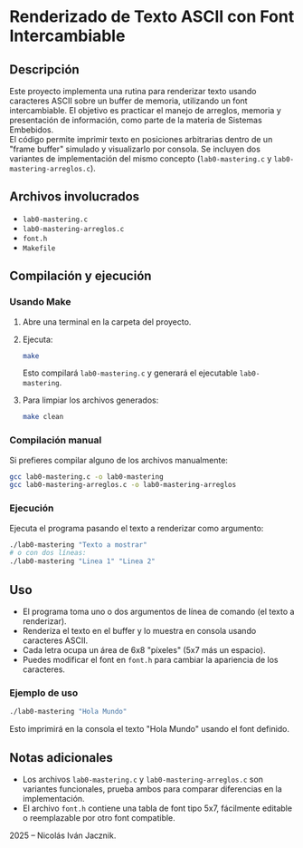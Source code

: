 # Renderizado de Texto ASCII con Font Intercambiable

## Descripción

Este proyecto implementa una rutina para renderizar texto usando caracteres ASCII sobre un buffer de memoria, utilizando un font intercambiable. El objetivo es practicar el manejo de arreglos, memoria y presentación de información, como parte de la materia de Sistemas Embebidos.  
El código permite imprimir texto en posiciones arbitrarias dentro de un "frame buffer" simulado y visualizarlo por consola. Se incluyen dos variantes de implementación del mismo concepto (`lab0-mastering.c` y `lab0-mastering-arreglos.c`).

## Archivos involucrados

- `lab0-mastering.c`
- `lab0-mastering-arreglos.c`
- `font.h`
- `Makefile`

## Compilación y ejecución

### Usando Make

1. Abre una terminal en la carpeta del proyecto.
2. Ejecuta:

   ```sh
   make
   ```

   Esto compilará `lab0-mastering.c` y generará el ejecutable `lab0-mastering`.

3. Para limpiar los archivos generados:

   ```sh
   make clean
   ```

### Compilación manual

Si prefieres compilar alguno de los archivos manualmente:

```sh
gcc lab0-mastering.c -o lab0-mastering
gcc lab0-mastering-arreglos.c -o lab0-mastering-arreglos
```

### Ejecución

Ejecuta el programa pasando el texto a renderizar como argumento:

```sh
./lab0-mastering "Texto a mostrar"
# o con dos líneas:
./lab0-mastering "Linea 1" "Linea 2"
```

## Uso

- El programa toma uno o dos argumentos de línea de comando (el texto a renderizar).
- Renderiza el texto en el buffer y lo muestra en consola usando caracteres ASCII.
- Cada letra ocupa un área de 6x8 "píxeles" (5x7 más un espacio).
- Puedes modificar el font en `font.h` para cambiar la apariencia de los caracteres.

### Ejemplo de uso

```sh
./lab0-mastering "Hola Mundo"
```
Esto imprimirá en la consola el texto "Hola Mundo" usando el font definido.

## Notas adicionales

- Los archivos `lab0-mastering.c` y `lab0-mastering-arreglos.c` son variantes funcionales, prueba ambos para comparar diferencias en la implementación.
- El archivo `font.h` contiene una tabla de font tipo 5x7, fácilmente editable o reemplazable por otro font compatible.

2025 – Nicolás Iván Jacznik.